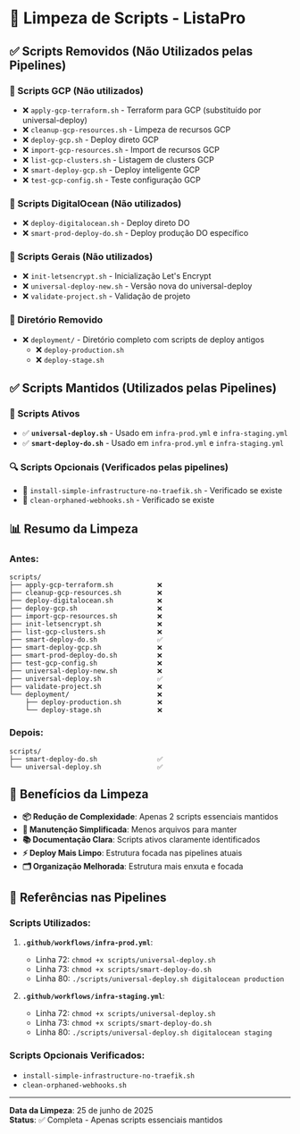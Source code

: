 # 🧹 Limpeza de Scripts - ListaPro

## ✅ Scripts Removidos (Não Utilizados pelas Pipelines)

### 📂 Scripts GCP (Não utilizados)
- ❌ `apply-gcp-terraform.sh` - Terraform para GCP (substituído por universal-deploy)
- ❌ `cleanup-gcp-resources.sh` - Limpeza de recursos GCP
- ❌ `deploy-gcp.sh` - Deploy direto GCP
- ❌ `import-gcp-resources.sh` - Import de recursos GCP
- ❌ `list-gcp-clusters.sh` - Listagem de clusters GCP
- ❌ `smart-deploy-gcp.sh` - Deploy inteligente GCP
- ❌ `test-gcp-config.sh` - Teste configuração GCP

### 📂 Scripts DigitalOcean (Não utilizados)
- ❌ `deploy-digitalocean.sh` - Deploy direto DO
- ❌ `smart-prod-deploy-do.sh` - Deploy produção DO específico

### 📂 Scripts Gerais (Não utilizados)
- ❌ `init-letsencrypt.sh` - Inicialização Let's Encrypt
- ❌ `universal-deploy-new.sh` - Versão nova do universal-deploy
- ❌ `validate-project.sh` - Validação de projeto

### 📂 Diretório Removido
- ❌ `deployment/` - Diretório completo com scripts de deploy antigos
  - ❌ `deploy-production.sh`
  - ❌ `deploy-stage.sh`

## ✅ Scripts Mantidos (Utilizados pelas Pipelines)

### 🎯 Scripts Ativos
- ✅ **`universal-deploy.sh`** - Usado em `infra-prod.yml` e `infra-staging.yml`
- ✅ **`smart-deploy-do.sh`** - Usado em `infra-prod.yml` e `infra-staging.yml`

### 🔍 Scripts Opcionais (Verificados pelas pipelines)
- 🔄 `install-simple-infrastructure-no-traefik.sh` - Verificado se existe
- 🔄 `clean-orphaned-webhooks.sh` - Verificado se existe

## 📊 Resumo da Limpeza

### Antes:
```
scripts/
├── apply-gcp-terraform.sh           ❌
├── cleanup-gcp-resources.sh         ❌
├── deploy-digitalocean.sh           ❌
├── deploy-gcp.sh                    ❌
├── import-gcp-resources.sh          ❌
├── init-letsencrypt.sh              ❌
├── list-gcp-clusters.sh             ❌
├── smart-deploy-do.sh               ✅
├── smart-deploy-gcp.sh              ❌
├── smart-prod-deploy-do.sh          ❌
├── test-gcp-config.sh               ❌
├── universal-deploy-new.sh          ❌
├── universal-deploy.sh              ✅
├── validate-project.sh              ❌
└── deployment/                      ❌
    ├── deploy-production.sh         ❌
    └── deploy-stage.sh              ❌
```

### Depois:
```
scripts/
├── smart-deploy-do.sh               ✅
└── universal-deploy.sh              ✅
```

## 🎯 Benefícios da Limpeza

- **📦 Redução de Complexidade**: Apenas 2 scripts essenciais mantidos
- **🔧 Manutenção Simplificada**: Menos arquivos para manter
- **📚 Documentação Clara**: Scripts ativos claramente identificados
- **⚡ Deploy Mais Limpo**: Estrutura focada nas pipelines atuais
- **🗂️ Organização Melhorada**: Estrutura mais enxuta e focada

## 🔗 Referências nas Pipelines

### Scripts Utilizados:
1. **`.github/workflows/infra-prod.yml`**:
   - Linha 72: `chmod +x scripts/universal-deploy.sh`
   - Linha 73: `chmod +x scripts/smart-deploy-do.sh`
   - Linha 80: `./scripts/universal-deploy.sh digitalocean production`

2. **`.github/workflows/infra-staging.yml`**:
   - Linha 72: `chmod +x scripts/universal-deploy.sh`
   - Linha 73: `chmod +x scripts/smart-deploy-do.sh`
   - Linha 80: `./scripts/universal-deploy.sh digitalocean staging`

### Scripts Opcionais Verificados:
- `install-simple-infrastructure-no-traefik.sh`
- `clean-orphaned-webhooks.sh`

---

**Data da Limpeza**: 25 de junho de 2025  
**Status**: ✅ Completa - Apenas scripts essenciais mantidos

